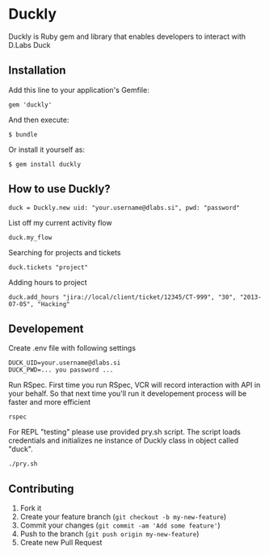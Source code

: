 # Duckly

Duckly is Ruby gem and library that enables developers to interact with D.Labs Duck

## Installation

Add this line to your application's Gemfile:

    gem 'duckly'

And then execute:

    $ bundle

Or install it yourself as:

    $ gem install duckly

## How to use Duckly?

    duck = Duckly.new uid: "your.username@dlabs.si", pwd: "password"

List off my current activity flow

    duck.my_flow

Searching for projects and tickets

    duck.tickets "project"

Adding hours to project

    duck.add_hours "jira://local/client/ticket/12345/CT-999", "30", "2013-07-05", "Hacking"

## Developement

Create .env file with following settings

    DUCK_UID=your.username@dlabs.si
    DUCK_PWD=... you password ...

Run RSpec. First time you run RSpec, VCR will record interaction with API in your behalf.
So that next time you'll run it developement process will be faster and more efficient

    rspec

For REPL "testing" please use provided pry.sh script. The script loads credentials and initializes
ne instance of Duckly class in object called "duck".

    ./pry.sh

## Contributing

1. Fork it
2. Create your feature branch (`git checkout -b my-new-feature`)
3. Commit your changes (`git commit -am 'Add some feature'`)
4. Push to the branch (`git push origin my-new-feature`)
5. Create new Pull Request
